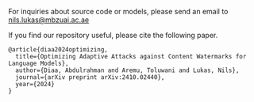For inquiries about source code or models, please send an email to nils.lukas@mbzuai.ac.ae

If you find our repository useful, please cite the following paper.

```
@article{diaa2024optimizing,
  title={Optimizing Adaptive Attacks against Content Watermarks for Language Models},
  author={Diaa, Abdulrahman and Aremu, Toluwani and Lukas, Nils},
  journal={arXiv preprint arXiv:2410.02440},
  year={2024}
}
```
